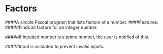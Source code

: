 # Factors
####A simple Pascal program that lists factors of a number.
####Features:
#####Finds all factors for an integer number.

#####If inputted number is a prime number, the user is notified of this.

#####Input is validated to prevent invalid inputs.
